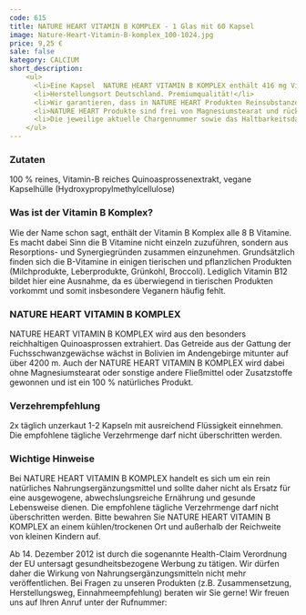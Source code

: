 ```yaml
---
code: 615
title: NATURE HEART VITAMIN B KOMPLEX - 1 Glas mit 60 Kapsel
image: Nature-Heart-Vitamin-B-komplex_100-1024.jpg
price: 9,25 €
sale: false
kategory: CALCIUM
short_description: 
    <ul>
      <li>Eine Kapsel  NATURE HEART VITAMIN B KOMPLEX enthält 416 mg Vitamin B reiches Quinoasprossen Extrakt</li>
      <li>Herstellungsort Deutschland. Premiumqualität!</li>
      <li>Wir garantieren, dass in NATURE HEART Produkten Reinsubstanzen enthalten sind ohne künstliche Zusatzstoffe.</li>
      <li>NATURE HEART Produkte sind frei von Magnesiumstearat und rückstandskontrolliert.</li>
      <li>Die jeweilige aktuelle Chargennummer sowie das Haltbarkeitsdatum finden Sie auf dem NATURE HEART Produktetikett.</li>
    </ul>
---
```

<h3>Zutaten</h3>
<p>
  100 % reines, Vitamin-B reiches Quinoasprossenextrakt, vegane Kapselhülle (Hydroxypropylmethylcellulose)
</p>

<h3>Was ist der Vitamin B Komplex?</h3>
<p>
  Wie der Name schon sagt, enthält der Vitamin B Komplex alle 8 B Vitamine. Es macht dabei Sinn die B Vitamine nicht einzeln zuzuführen, sondern aus Resorptions- und Synergiegründen zusammen einzunehmen. Grundsätzlich finden sich die B-Vitamine in einigen tierischen und pflanzlichen Produkten (Milchprodukte, Leberprodukte, Grünkohl, Broccoli). Lediglich Vitamin B12 bildet hier eine Ausnahme, da es überwiegend in tierischen Produkten vorkommt und somit insbesondere Veganern häufig fehlt.
</p>

<h3>NATURE HEART VITAMIN B KOMPLEX</h3>
<p>
  NATURE HEART VITAMIN B KOMPLEX wird aus den besonders reichhaltigen Quinoasprossen extrahiert. Das Getreide aus der Gattung der Fuchsschwanzgewächse wächst in Bolivien im Andengebirge mitunter auf über 4200 m. Auch der NATURE HEART VITAMIN B KOMPLEX wird dabei ohne Magnesiumstearat oder sonstige andere Fließmittel oder Zusatzstoffe gewonnen und ist ein 100 % natürliches Produkt.
</p>

<h3>Verzehrempfehlung</h3>
<p>
  2x täglich unzerkaut 1-2 Kapseln mit ausreichend Flüssigkeit einnehmen. Die empfohlene tägliche Verzehrmenge darf nicht überschritten werden.
</p>

<h3>Wichtige Hinweise</h3>
<p>
  Bei NATURE HEART VITAMIN B KOMPLEX handelt es sich um ein rein natürliches Nahrungsergänzungsmittel und sollte daher nicht als Ersatz für eine ausgewogene, abwechslungsreiche Ernährung und gesunde Lebensweise dienen. Die empfohlene tägliche Verzehrmenge darf nicht überschritten werden. Bitte bewahren Sie NATURE HEART VITAMIN B KOMPLEX an einem kühlen/trockenen Ort und außerhalb der Reichweite von kleinen Kindern auf.
</p>
<p>
  Ab 14. Dezember 2012 ist durch die sogenannte Health-Claim Verordnung der EU untersagt gesundheitsbezogene Werbung zu tätigen. Wir dürfen daher die Wirkung von Nahrungsergänzungsmitteln nicht mehr veröffentlichen. Bei Fragen zu unseren Produkten (z.B. Zusammensetzung, Herstellungsweg, Einnahmeempfehlung) beraten wir Sie gerne! Wir freuen uns auf Ihren Anruf unter der Rufnummer:
</p>
